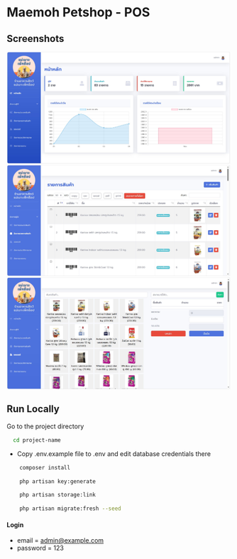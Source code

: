 # Maemoh Petshop - POS

## Screenshots

![preview img](/photo/dashboard.jpg)
![preview img](/photo/product.jpg)
![preview img](/photo/pos.jpg)


## Run Locally

Go to the project directory

```bash
  cd project-name
```

-   Copy .env.example file to .env and edit database credentials there

```bash
    composer install
```

```bash
    php artisan key:generate
```

```bash
    php artisan storage:link
```

```bash
    php artisan migrate:fresh --seed
```

#### Login

-   email = admin@example.com
-   password = 123
#
